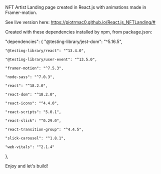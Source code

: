 NFT Artist Landing page created in React.js with animations made in Framer-motion.

See live version here: https://piotrmac0.github.io/React.js_NFTLanding/#

Created with these dependencies installed by npm, from package.json:

"dependencies": {
    "@testing-library/jest-dom": "^5.16.5",

    "@testing-library/react": "^13.4.0",

    "@testing-library/user-event": "^13.5.0",

    "framer-motion": "^7.5.3",

    "node-sass": "^7.0.3",

    "react": "^18.2.0",

    "react-dom": "^18.2.0",

    "react-icons": "^4.4.0",

    "react-scripts": "5.0.1",

    "react-slick": "^0.29.0",

    "react-transition-group": "^4.4.5",

    "slick-carousel": "^1.8.1",

    "web-vitals": "^2.1.4"
  },

Enjoy and let's build!

